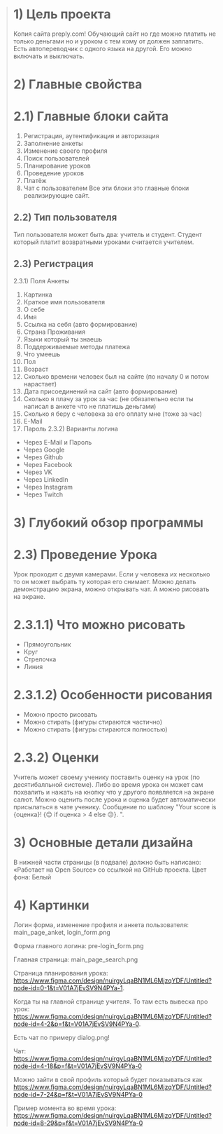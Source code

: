 > # 1) Цель проекта
> Копия сайта preply.com! Обучающий сайт но где можно платить не только деньгами но и уроком с тем кому от должен заплатить. Есть автопереводчик с одного языка на другой. Его можно включать и выключать.
> # 2) Главные свойства
> # 2.1) Главные блоки сайта
> 1. Регистрация, аутентификация и авторизация
> 2. Заполнение анкеты
> 3. Изменение своего профиля
> 4. Поиск пользователей
> 5. Планирование уроков
> 6. Проведение уроков
> 7. Платёж
> 8. Чат с пользователем
> Все эти блоки это главные блоки реализирующие сайт.
> ## 2.2) Тип пользователя
> Тип пользователя может быть два: учитель и студент. Студент который платит возвратными уроками считается учителем.
> ## 2.3) Регистрация
> 2.3.1) Поля Анкеты
> 1) Картинка
> 2) Краткое имя пользователя
> 3) О себе
> 4) Имя
> 5) Ссылка на себя (авто формирование)
> 6) Страна Проживания
> 7) Языки который ты знаешь
> 8) Поддерживаемые методы платежа
> 9) Что умеешь
> 10) Пол
> 11) Возраст
> 12) Сколько времени человек был на сайте (по началу 0 и потом нарастает)
> 13) Дата присоединений на сайт (авто формирование)
> 14) Сколько я плачу за урок за час (не обязательно если ты написал в анкете что не платишь деньгами)
> 15) Сколько я беру с человека за его оплату мне (тоже за час)
> 16) E-Mail
> 17) Пароль
> 2.3.2) Варианты логина
> - Через E-Mail и Пароль
> - Через Google
> - Через Github
> - Через Facebook
> - Через VK
> - Через LinkedIn
> - Через Instagram
> - Через Twitch
> # 3) Глубокий обзор программы
> # 2.3) Проведение Урока
> Урок проходит с двумя камерами. Если у человека их несколько то он может выбрать ту которая его снимает. Можно делать демонстрацию экрана, можно открывать чат. А можно рисовать на экране.
> # 2.3.1.1) Что можно рисовать
> - Прямоугольник
> - Круг
> - Стрелочка
> - Линия
> # 2.3.1.2) Особенности рисования
> - Можно просто рисовать
> - Можно стирать (фигуры стираются частично)
> - Можно стирать (фигуры стираются полностью)
> # 2.3.2) Оценки
> Учитель может своему ученику поставить оценку на урок (по десятибалльной системе). Либо во время урока он может сам похвалить и нажать на кнопку что у другого появляется на экране салют. Можно оценить после урока и оценка будет автоматически присылаться в чате ученику. Сообщение по шаблону "Your score is {оценка}! {😊 if оценка > 4 else 😒}. ".
> # 3) Основные детали дизайна
> В нижней части страницы  (в подвале)  должно быть написано: «Работает на Open Source»  со ссылкой на GitHub проекта.
> Цвет фона: Белый
> # 4) Картинки
> Логин форма, изменение профиля и анкета пользователя: main_page_anket, login_form.png
> 
> Форма главного логина: pre-login_form.png
> 
> Главная страница: main_page_search.png
> 
> Страница планирования урока: https://www.figma.com/design/nuirgyLqaBN1ML6MjzqYDF/Untitled?node-id=0-1&t=V01A7jEvSV9N4PYa-1.
> 
> Когда ты на главной странице учителя. То там есть вывеска про урок: https://www.figma.com/design/nuirgyLqaBN1ML6MjzqYDF/Untitled?node-id=4-2&p=f&t=V01A7jEvSV9N4PYa-0.
> 
> Есть чат по примеру dialog.png!
> 
> Чат: https://www.figma.com/design/nuirgyLqaBN1ML6MjzqYDF/Untitled?node-id=4-18&p=f&t=V01A7jEvSV9N4PYa-0
> 
> Можно зайти в свой профиль который будет показываться как https://www.figma.com/design/nuirgyLqaBN1ML6MjzqYDF/Untitled?node-id=7-24&p=f&t=V01A7jEvSV9N4PYa-0
> 
> Пример момента во время урока: https://www.figma.com/design/nuirgyLqaBN1ML6MjzqYDF/Untitled?node-id=8-29&p=f&t=V01A7jEvSV9N4PYa-0


